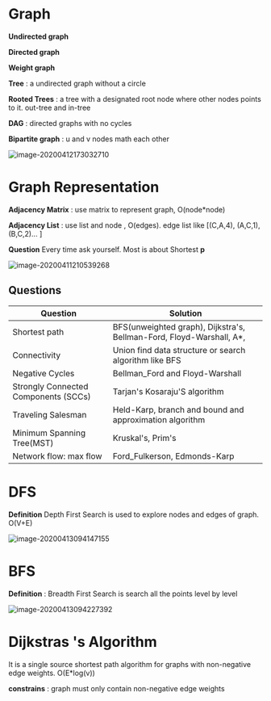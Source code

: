 # Graph

**Undirected graph**

**Directed graph**

**Weight graph**

**Tree** : a undirected graph without a circle

**Rooted Trees** : a tree with a designated root node where other nodes points to it. out-tree and in-tree

**DAG** : directed graphs with no cycles

**Bipartite graph** : u and v nodes math each other

![image-20200412173032710](C:\Users\liu\AppData\Roaming\Typora\typora-user-images\image-20200412173032710.png)



# Graph Representation

**Adjacency Matrix** : use matrix to represent graph, O(node*node)

**Adjacency List** : use list and node , O(edges). edge list like [(C,A,4), (A,C,1), (B,C,2)... ]

**Question**  Every time ask yourself. Most is about Shortest **p**

![image-20200411210539268](C:\Users\liu\AppData\Roaming\Typora\typora-user-images\image-20200411210539268.png)

## Questions

| **Question**                         | Solution                                                     |
| ------------------------------------ | ------------------------------------------------------------ |
| Shortest path                        | BFS(unweighted graph), Dijkstra's, Bellman-Ford, Floyd-Warshall, A*, |
| Connectivity                         | Union find data structure or search algorithm like BFS       |
| Negative Cycles                      | Bellman_Ford and Floyd-Warshall                              |
| Strongly Connected Components (SCCs) | Tarjan's Kosaraju'S algorithm                                |
| Traveling Salesman                   | Held-Karp, branch and bound and approximation algorithm      |
| Minimum Spanning Tree(MST)           | Kruskal's, Prim's                                            |
| Network flow: max flow               | Ford_Fulkerson, Edmonds-Karp                                 |

# DFS

**Definition** Depth First Search is used to explore nodes and edges of  graph. O(V+E)

![image-20200413094147155](C:\Users\liu\AppData\Roaming\Typora\typora-user-images\image-20200413094147155.png)



# BFS

**Definition** : Breadth First Search is search all the points level by level

![image-20200413094227392](C:\Users\liu\AppData\Roaming\Typora\typora-user-images\image-20200413094227392.png)

# Dijkstras 's Algorithm

It is a single source shortest path algorithm for graphs with non-negative edge weights. O(E*log(v))

**constrains** : graph must only contain non-negative edge weights

